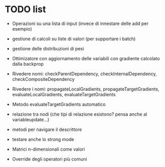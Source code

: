 # TODO list

+ Operazioni su una lista di input (invece di innestare delle add per esempio)
- gestione di calcoli su liste di valori (per supportare i batch)
- gestione delle distribuzioni di pesi

- Ottimizatore con aggiornamento delle variabili con gradiente calcolato dalla backprop
- Rivedere nomi: checkParentDependency, checkInternalDependency, checkCompositeDependency
- Rivedere i nomi: propagateLocalGradients, propagateTargetGradients, evaluateLocalGradients, evaluateTargetGradients
- Metodo evaluateTargetGradients automatico

- relazione tra nodi (che tipi di relazione esistono? pensa anche al variableupdate...)
- metodi per navigare il descrittore
- testare anche lo strong mode

- Matrici n-dimensionali come valori
- Override degli operatori più comuni
